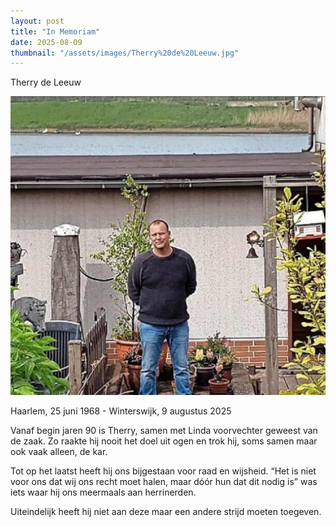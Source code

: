 ```yaml
---
layout: post
title: "In Memoriam"
date: 2025-08-09
thumbnail: "/assets/images/Therry%20de%20Leeuw.jpg"
---
```


Therry de Leeuw

![Alt-tekst](https://github.com/Klikblitser/VBBSKW/blob/main/assets/images/Therry%20de%20Leeuw.jpg?raw=true)

Haarlem, 25 juni 1968 - Winterswijk, 9 augustus 2025

Vanaf begin jaren 90 is Therry, samen met Linda voorvechter geweest van de zaak. Zo raakte hij nooit het doel uit ogen en trok hij, soms samen maar ook vaak alleen, de kar.

Tot op het laatst heeft hij ons bijgestaan voor raad en wijsheid. “Het is niet voor ons dat wij ons recht moet halen, maar dóór hun dat dit nodig is” was iets waar hij ons meermaals aan herrinerden.

Uiteindelijk heeft hij niet aan deze maar een andere strijd moeten toegeven.
